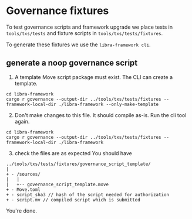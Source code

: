 # Governance fixtures

To test governance scripts and framework upgrade we place
tests in `tools/txs/tests` and fixture scripts in `tools/txs/tests/fixtures`.

To generate these fixtures we use the `libra-framework cli`.

##  generate a noop governance script

1. A template Move script package must exist. The CLI can create a template.

```
cd libra-framework
cargo r governance --output-dir ../tools/txs/tests/fixtures --framework-local-dir ./libra-framework --only-make-template
```

2. Don't make changes to this file. It should compile as-is. Run the cli tool again.
```
cd libra-framework
cargo r governance --output-dir ../tools/txs/tests/fixtures --framework-local-dir ./libra-framework
```

3. check the files are as expected
You should have
```
../tools/txs/tests/fixtures/governance_script_template/
|
+ - /sources/
|   |
|   +-- governance_script_template.move
+ - Move.toml
+ - script_sha3 // hash of the script needed for authorization
+ - script.mv // compiled script which is submitted
```

You're done.